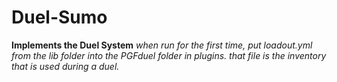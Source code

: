 # Duel-Sumo
**Implements the Duel System**
*when run for the first time, put loadout.yml from the lib folder into the PGFduel folder in plugins.
that file is the inventory that is used during a duel.*
